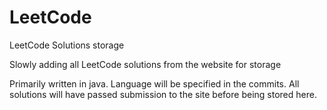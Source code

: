 # LeetCode
LeetCode Solutions storage

Slowly adding all LeetCode solutions from the website for storage

Primarily written in java. Language will be specified in the commits.
All solutions will have passed submission to the site before being stored here.
